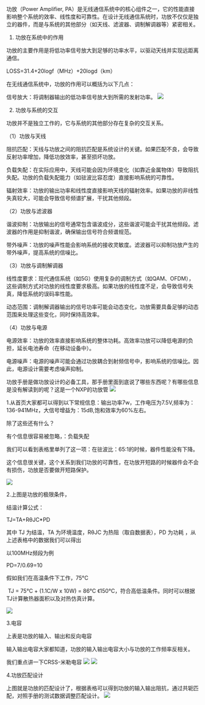 
功放（Power Amplifier, PA）是无线通信系统中的核心组件之一，它的性能直接影响整个系统的效率、线性度和可靠性。在设计无线通信系统时，功放不仅仅是独立的器件，而是与系统的其他部分（如天线、滤波器、调制解调器等）紧密相关。

1. 功放在系统中的作用

功放的主要作用是将低功率信号放大到足够的功率水平，以驱动天线并实现远距离通信。

LOSS=31.4+20logf（MHz）+20logd（km）

在无线通信系统中，功放的作用可以概括为以下几点：

信号放大：将调制器输出的低功率信号放大到所需的发射功率。
![](https://raw.githubusercontent.com/LeroyK111/pictureBed/master/20250316163733.png)

2. 功放与系统的交互

功放并不是独立工作的，它与系统的其他部分存在复杂的交互关系。

（1）功放与天线         

阻抗匹配：天线与功放之间的阻抗匹配是系统设计的关键。如果匹配不良，会导致反射功率增加，降低功放效率，甚至损坏功放。                   

负载失配：在实际应用中，天线可能会因为环境变化（如靠近金属物体）导致阻抗失配。功放的负载失配能力（如驻波比容忍度）直接影响系统的可靠性。       

辐射效率：功放的输出功率和线性度直接影响天线的辐射效率。如果功放的非线性失真较大，可能会导致信号频谱扩展，干扰其他频段。        

（2）功放与滤波器           

谐波抑制：功放输出的信号通常包含谐波成分，这些谐波可能会干扰其他频段。滤波器的作用是抑制谐波，确保输出信号符合频谱规范。                        

带外噪声：功放的噪声性能会影响系统的接收灵敏度。滤波器可以抑制功放产生的带外噪声，提高系统的信噪比。           

（3）功放与调制解调器          

线性度要求：现代通信系统（如5G）使用复杂的调制方式（如QAM、OFDM），这些调制方式对功放的线性度要求极高。如果功放的线性度不足，会导致信号失真，降低系统的误码率性能。                      

动态范围：调制解调器输出的信号功率可能会动态变化，功放需要具备足够的动态范围来处理这些变化，同时保持高效率。           

（4）功放与电源         

电源效率：功放的效率直接影响系统的整体功耗。高效率功放可以降低电源的负担，延长电池寿命（在移动设备中）。               

电源噪声：电源的噪声可能会通过功放耦合到射频信号中，影响系统的信噪比。因此，电源设计需要考虑噪声抑制。          

功放手册是做功放设计的必备工具，那手册里面到底说了哪些东西呢？有哪些信息是没有解读到的呢？这是一个NXP的功放管
![](https://raw.githubusercontent.com/LeroyK111/pictureBed/master/20250316163803.png)

1.从首页大家都可以得到以下常规信息：输出功率7w，工作电压为7.5V,频率为：136-941MHz，大信号增益为：15dB,饱和效率为60%左右。

除了这些还有什么？

有个信息很容易被忽略，：负载失配

我们可以看到表格里单列了这一项：在驻波比：65:1的时候，器件性能没有下降。

这个信息很关键，这个关系到我们功放的可靠性，在功放开短路的时候器件会不会有损伤，功放是否要做开短路保护。

![](https://raw.githubusercontent.com/LeroyK111/pictureBed/master/20250316163821.png)

2.上图是功放的极限条件，

结温计算公式：

TJ=TA+RθJC*PD

其中 TJ 为结温，TA 为环境温度，RθJC 为热阻（取自数据表），PD 为功耗 ，从上述表格中的数据我们可以得出

以100MHz频段为例

PD=7/0.69=10

假如我们在高温条件下工作，75°C

 TJ = 75°C + (1.1C/W x 10W) = 86°C 《150°C，符合高低温条件。同时可以根据TJ计算散热器面积以及对热仿真计算。

![](https://raw.githubusercontent.com/LeroyK111/pictureBed/master/20250316163836.png)

3.电容

上表是功放的输入、输出和反向电容

输入输出电容大家都知道，功放的输入输出电容大小与功放的工作频率反相关。

我们重点讲一下CRSS-米勒电容
![](https://raw.githubusercontent.com/LeroyK111/pictureBed/master/20250316163859.png)
![](https://raw.githubusercontent.com/LeroyK111/pictureBed/master/20250316163914.png)

4.功放匹配设计

上图就是功放的匹配设计了，根据表格可以得到功放的输入输出阻抗，通过共轭匹配，对照手册的测试数据调整匹配设计。
![](https://raw.githubusercontent.com/LeroyK111/pictureBed/master/20250316164026.png)












